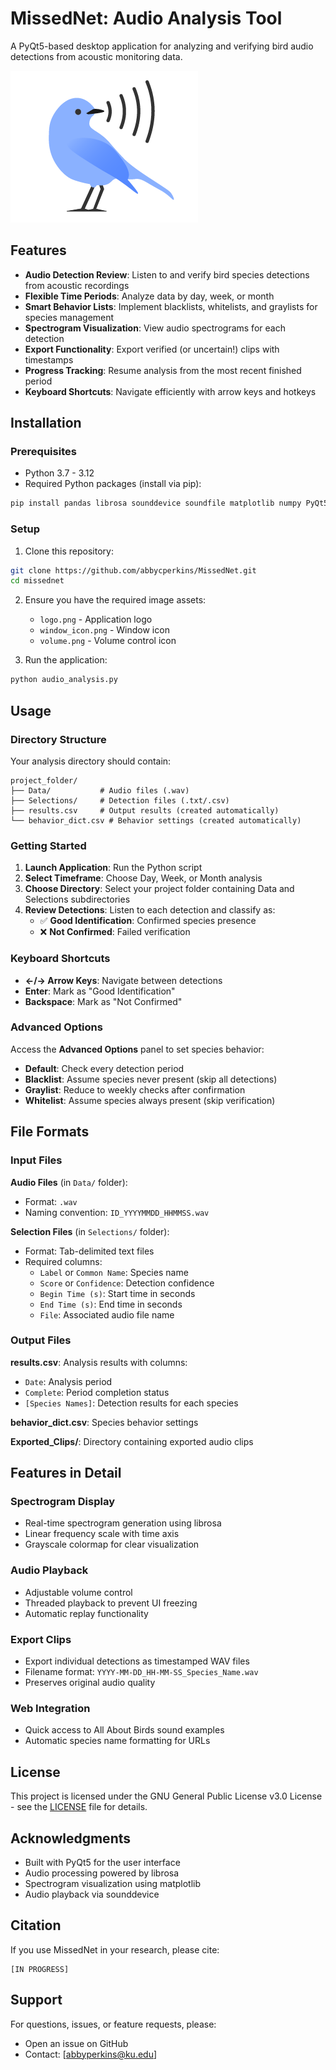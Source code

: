 # MissedNet: Audio Analysis Tool

A PyQt5-based desktop application for analyzing and verifying bird audio detections from acoustic monitoring data.

![MissedNet Logo](logo.png)

## Features

- **Audio Detection Review**: Listen to and verify bird species detections from acoustic recordings
- **Flexible Time Periods**: Analyze data by day, week, or month
- **Smart Behavior Lists**: Implement blacklists, whitelists, and graylists for species management
- **Spectrogram Visualization**: View audio spectrograms for each detection
- **Export Functionality**: Export verified (or uncertain!) clips with timestamps
- **Progress Tracking**: Resume analysis from the most recent finished period
- **Keyboard Shortcuts**: Navigate efficiently with arrow keys and hotkeys

## Installation

### Prerequisites

- Python 3.7 - 3.12
- Required Python packages (install via pip):

```bash
pip install pandas librosa sounddevice soundfile matplotlib numpy PyQt5
```

### Setup

1. Clone this repository:
```bash
git clone https://github.com/abbycperkins/MissedNet.git
cd missednet
```

2. Ensure you have the required image assets:
   - `logo.png` - Application logo
   - `window_icon.png` - Window icon
   - `volume.png` - Volume control icon

3. Run the application:
```bash
python audio_analysis.py
```

## Usage

### Directory Structure

Your analysis directory should contain:
```
project_folder/
├── Data/           # Audio files (.wav)
├── Selections/     # Detection files (.txt/.csv)
├── results.csv     # Output results (created automatically)
└── behavior_dict.csv # Behavior settings (created automatically)
```

### Getting Started

1. **Launch Application**: Run the Python script
2. **Select Timeframe**: Choose Day, Week, or Month analysis
3. **Choose Directory**: Select your project folder containing Data and Selections subdirectories
4. **Review Detections**: Listen to each detection and classify as:
   - ✅ **Good Identification**: Confirmed species presence
   - ❌ **Not Confirmed**: Failed verification

### Keyboard Shortcuts

- **←/→ Arrow Keys**: Navigate between detections
- **Enter**: Mark as "Good Identification"
- **Backspace**: Mark as "Not Confirmed"

### Advanced Options

Access the **Advanced Options** panel to set species behavior:

- **Default**: Check every detection period
- **Blacklist**: Assume species never present (skip all detections)
- **Graylist**: Reduce to weekly checks after confirmation
- **Whitelist**: Assume species always present (skip verification)

## File Formats

### Input Files

**Audio Files** (in `Data/` folder):
- Format: `.wav`
- Naming convention: `ID_YYYYMMDD_HHMMSS.wav`

**Selection Files** (in `Selections/` folder):
- Format: Tab-delimited text files
- Required columns:
  - `Label` or `Common Name`: Species name
  - `Score` or `Confidence`: Detection confidence
  - `Begin Time (s)`: Start time in seconds
  - `End Time (s)`: End time in seconds
  - `File`: Associated audio file name

### Output Files

**results.csv**: Analysis results with columns:
- `Date`: Analysis period
- `Complete`: Period completion status
- `[Species Names]`: Detection results for each species

**behavior_dict.csv**: Species behavior settings

**Exported_Clips/**: Directory containing exported audio clips

## Features in Detail

### Spectrogram Display
- Real-time spectrogram generation using librosa
- Linear frequency scale with time axis
- Grayscale colormap for clear visualization

### Audio Playback
- Adjustable volume control
- Threaded playback to prevent UI freezing
- Automatic replay functionality

### Export Clips
- Export individual detections as timestamped WAV files
- Filename format: `YYYY-MM-DD_HH-MM-SS_Species_Name.wav`
- Preserves original audio quality

### Web Integration
- Quick access to All About Birds sound examples
- Automatic species name formatting for URLs

## License

This project is licensed under the GNU General Public License v3.0 License - see the [LICENSE](LICENSE) file for details.

## Acknowledgments

- Built with PyQt5 for the user interface
- Audio processing powered by librosa
- Spectrogram visualization using matplotlib
- Audio playback via sounddevice

## Citation

If you use MissedNet in your research, please cite:

```
[IN PROGRESS]
```

## Support

For questions, issues, or feature requests, please:
- Open an issue on GitHub
- Contact: [abbyperkins@ku.edu]
